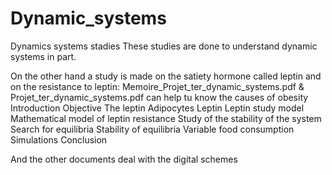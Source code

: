 # Dynamic_systems
Dynamics systems stadies
These studies are done to understand dynamic systems in part.

On the other hand a study is made on the satiety hormone called leptin and on the resistance to leptin:
  Memoire_Projet_ter_dynamic_systems.pdf & Projet_ter_dynamic_systems.pdf
  can help tu know the causes of obesity
        Introduction
        Objective
        The leptin
        Adipocytes
        Leptin
        Leptin study model
        Mathematical model of leptin resistance
        Study of the stability of the system
        Search for equilibria
        Stability of equilibria
        Variable food consumption
        Simulations
        Conclusion 
 
And the other documents deal with the digital schemes 
 
